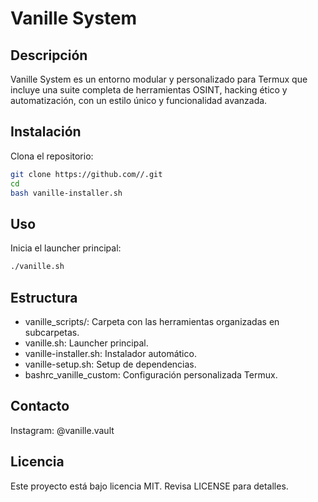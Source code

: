 # Vanille System

## Descripción

Vanille System es un entorno modular y personalizado para Termux que incluye una suite completa de herramientas OSINT, hacking ético y automatización, con un estilo único y funcionalidad avanzada.

## Instalación

Clona el repositorio:

```bash
git clone https://github.com//.git
cd 
bash vanille-installer.sh
```

## Uso

Inicia el launcher principal:

```bash
./vanille.sh
```

## Estructura

- vanille_scripts/: Carpeta con las herramientas organizadas en subcarpetas.
- vanille.sh: Launcher principal.
- vanille-installer.sh: Instalador automático.
- vanille-setup.sh: Setup de dependencias.
- bashrc_vanille_custom: Configuración personalizada Termux.

## Contacto

Instagram: @vanille.vault

## Licencia

Este proyecto está bajo licencia MIT. Revisa LICENSE para detalles.
